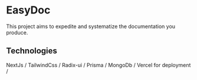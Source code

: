 # EasyDoc
This project aims to expedite and systematize the documentation you produce.

## Technologies
NextJs /
TailwindCss /
Radix-ui /
Prisma /
MongoDb /
Vercel for deployment /
